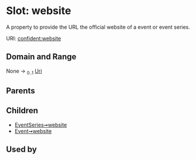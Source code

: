 
# Slot: website


A property to provide the URL the official website of a event or event series.

URI: [confident:website](https://raw.githubusercontent.com/TIBHannover/ConfIDent_schema/main/src/linkml/confident_schema.yaml#website)


## Domain and Range

None &#8594;  <sub>0..1</sub> [Uri](types/Uri.md)

## Parents


## Children

 *  [EventSeries➞website](EventSeries_website.md)
 *  [Event➞website](Event_website.md)

## Used by

